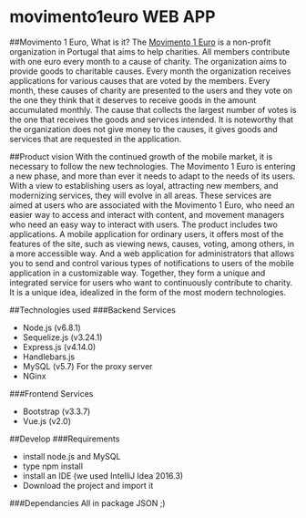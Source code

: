 # movimento1euro WEB APP

##Movimento 1 Euro, What is it? 
The [Movimento 1 Euro](https://movimento1euro.com/) is a non-profit organization in Portugal that aims to help charities. All members contribute with one euro every month to a cause of charity. The organization aims to provide goods to charitable causes. Every month the organization receives applications for various causes that are voted by the members.  Every month, these causes of charity are presented to the users and they vote on the one they think that it deserves to receive goods in the amount accumulated monthly. The cause that collects the largest number of votes is the one that receives the goods and services intended. It is noteworthy that the organization does not give money to the causes, it gives goods and services that are requested in the application. 

##Product vision
With the continued growth of the mobile market, it is necessary to follow the new technologies. The Movimento 1 Euro is entering a new phase, and more than ever it needs to adapt to the needs of its users. With a view to establishing users as loyal, attracting new members, and modernizing services, they will evolve in all areas.
These services are aimed at users who are associated with the Movimento 1 Euro, who need an easier way to access and interact with content, and movement managers who need an easy way to interact with users.
The product includes two applications. A mobile application for ordinary users, it offers most of the features of the site, such as viewing news, causes, voting, among others, in a more accessible way. And a web application for administrators that allows you to send and control various types of notifications to users of the mobile application in a customizable way. Together, they form a unique and integrated service for users who want to continuously contribute to charity. It is a unique idea, idealized in the form of the most modern technologies.

##Technologies used
###Backend Services
- Node.js (v6.8.1)
- Sequelize.js (v3.24.1)
- Express.js (v4.14.0)
- Handlebars.js
- MySQL (v5.7)
For the proxy server
- NGinx

###Frontend Services
- Bootstrap (v3.3.7)
- Vue.js (v2.0)

##Develop
###Requirements
- install node.js and MySQL
- type npm install
- install an IDE (we used IntelliJ Idea 2016.3)
- Download the project and import it

###Dependancies 
All in package JSON ;)
